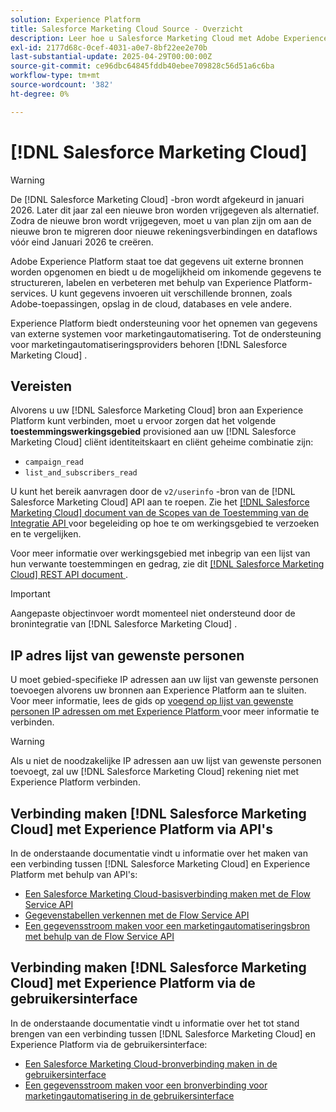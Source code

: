 ```yaml
---
solution: Experience Platform
title: Salesforce Marketing Cloud Source - Overzicht
description: Leer hoe u Salesforce Marketing Cloud met Adobe Experience Platform kunt verbinden via API's of de gebruikersinterface.
exl-id: 2177d68c-0cef-4031-a0e7-8bf22ee2e70b
last-substantial-update: 2025-04-29T00:00:00Z
source-git-commit: ce96dbc64845fddb40ebee709828c56d51a6c6ba
workflow-type: tm+mt
source-wordcount: '382'
ht-degree: 0%

---
```


# [!DNL Salesforce Marketing Cloud]

>[!WARNING]
>
>De [!DNL Salesforce Marketing Cloud] -bron wordt afgekeurd in januari 2026. Later dit jaar zal een nieuwe bron worden vrijgegeven als alternatief. Zodra de nieuwe bron wordt vrijgegeven, moet u van plan zijn om aan de nieuwe bron te migreren door nieuwe rekeningsverbindingen en dataflows vóór eind Januari 2026 te creëren.

Adobe Experience Platform staat toe dat gegevens uit externe bronnen worden opgenomen en biedt u de mogelijkheid om inkomende gegevens te structureren, labelen en verbeteren met behulp van Experience Platform-services. U kunt gegevens invoeren uit verschillende bronnen, zoals Adobe-toepassingen, opslag in de cloud, databases en vele andere.

Experience Platform biedt ondersteuning voor het opnemen van gegevens van externe systemen voor marketingautomatisering. Tot de ondersteuning voor marketingautomatiseringsproviders behoren [!DNL Salesforce Marketing Cloud] .

## Vereisten

Alvorens u uw [!DNL Salesforce Marketing Cloud] bron aan Experience Platform kunt verbinden, moet u ervoor zorgen dat het volgende **toestemmingswerkingsgebied** provisioned aan uw [!DNL Salesforce Marketing Cloud] cliënt identiteitskaart en cliënt geheime combinatie zijn:

* `campaign_read`
* `list_and_subscribers_read`

U kunt het bereik aanvragen door de `v2/userinfo` -bron van de [!DNL Salesforce Marketing Cloud] API aan te roepen. Zie het [[!DNL Salesforce Marketing Cloud]  document van de Scopes van de Toestemming van de Integratie API ](<https://developer.salesforce.com/docs/marketing/marketing-cloud/guide/data-access-permissions.html>) voor begeleiding op hoe te om werkingsgebied te verzoeken en te vergelijken.

Voor meer informatie over werkingsgebied met inbegrip van een lijst van hun verwante toestemmingen en gedrag, zie dit [[!DNL Salesforce Marketing Cloud]  REST API document ](<https://developer.salesforce.com/docs/marketing/marketing-cloud/guide/rest-permissions-and-scopes.html>).

>[!IMPORTANT]
>
>Aangepaste objectinvoer wordt momenteel niet ondersteund door de bronintegratie van [!DNL Salesforce Marketing Cloud] .

## IP adres lijst van gewenste personen

U moet gebied-specifieke IP adressen aan uw lijst van gewenste personen toevoegen alvorens uw bronnen aan Experience Platform aan te sluiten. Voor meer informatie, lees de gids op [ voegend op lijst van gewenste personen IP adressen om met Experience Platform ](../../ip-address-allow-list.md) voor meer informatie te verbinden.

>[!WARNING]
>
>Als u niet de noodzakelijke IP adressen aan uw lijst van gewenste personen toevoegt, zal uw [!DNL Salesforce Marketing Cloud] rekening niet met Experience Platform verbinden.

## Verbinding maken [!DNL Salesforce Marketing Cloud] met Experience Platform via API&#39;s

In de onderstaande documentatie vindt u informatie over het maken van een verbinding tussen [!DNL Salesforce Marketing Cloud] en Experience Platform met behulp van API&#39;s:

* [Een Salesforce Marketing Cloud-basisverbinding maken met de Flow Service API](../../tutorials/api/create/marketing-automation/salesforce-marketing-cloud.md)
* [Gegevenstabellen verkennen met de Flow Service API](../../tutorials/api/explore/tabular.md)
* [Een gegevensstroom maken voor een marketingautomatiseringsbron met behulp van de Flow Service API](../../tutorials/api/collect/marketing-automation.md)

## Verbinding maken [!DNL Salesforce Marketing Cloud] met Experience Platform via de gebruikersinterface

In de onderstaande documentatie vindt u informatie over het tot stand brengen van een verbinding tussen [!DNL Salesforce Marketing Cloud] en Experience Platform via de gebruikersinterface:

* [Een Salesforce Marketing Cloud-bronverbinding maken in de gebruikersinterface](../../tutorials/ui/create/marketing-automation/salesforce-marketing-cloud.md)
* [Een gegevensstroom maken voor een bronverbinding voor marketingautomatisering in de gebruikersinterface](../../tutorials/ui/dataflow/marketing-automation.md)
